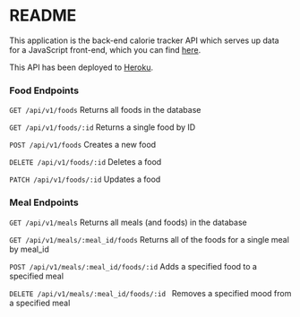 # README

This application is the back-end calorie tracker API which serves up data for a JavaScript front-end, which you can find [here](https://github.com/jamisonordway/qs-frontend-starter).

This API has been deployed to [Heroku](https://qs-rails-backend.herokuapp.com/).


### Food Endpoints

`GET /api/v1/foods`
Returns all foods in the database

`GET /api/v1/foods/:id`
Returns a single food by ID

`POST /api/v1/foods`
Creates a new food

`DELETE /api/v1/foods/:id`
Deletes a food 

`PATCH /api/v1/foods/:id`
Updates a food

### Meal Endpoints

`GET /api/v1/meals`
Returns all meals (and foods) in the database

`GET /api/v1/meals/:meal_id/foods`
Returns all of the foods for a single meal by meal_id

`POST /api/v1/meals/:meal_id/foods/:id`
Adds a specified food to a specified meal

`DELETE /api/v1/meals/:meal_id/foods/:id `
Removes a specified mood from a specified meal

